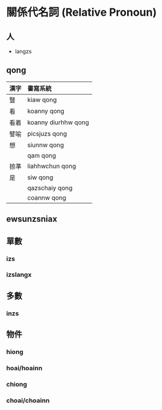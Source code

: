 # 關係代名詞 (Relative Pronoun)

## 人

* langzs

## qong

| 漢字 | 書寫系統 |
| :--- | :--- |
| 豎 | kiaw qong |
| 看 | koanny qong |
| 看着 | koanny diurhhw qong |
| 譬喻 | picsjuzs qong |
| 想 | siunnw qong |
| | qam qong |
| 掠準 | liahhwchun qong |
| 是 | siw qong |
|| qazschaiy qong |
|| coannw qong |

## ewsunzsniax

## 單數

### izs

### izslangx

## 多數

### inzs

## 物件

### hiong

### hoai/hoainn

### chiong

### choai/choainn
